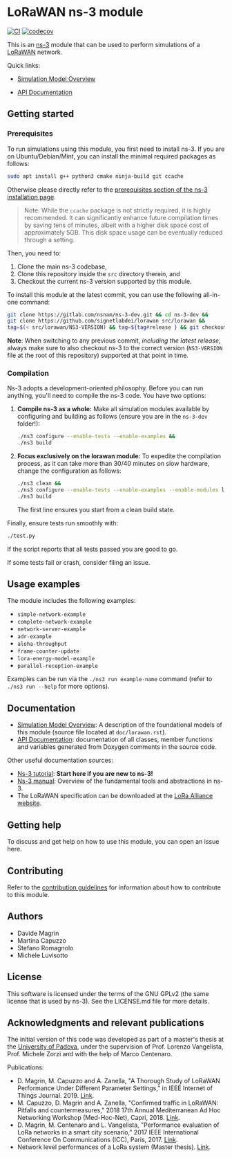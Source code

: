 # LoRaWAN ns-3 module

[![CI](https://github.com/signetlabdei/lorawan/actions/workflows/per-commit.yml/badge.svg)](https://github.com/signetlabdei/lorawan/actions)
[![codecov](https://codecov.io/gh/signetlabdei/lorawan/graph/badge.svg?token=EVBlTb4LgQ)](https://codecov.io/gh/signetlabdei/lorawan)

This is an [ns-3](https://www.nsnam.org "ns-3 Website") module that can be used
to perform simulations of a [LoRaWAN](https://lora-alliance.org/about-lorawan
"LoRa Alliance") network.

Quick links:

* [Simulation Model Overview](https://signetlabdei.github.io/lorawan/models/build/html/lorawan.html)

* [API Documentation](https://signetlabdei.github.io/lorawan/html/d5/d00/group__lorawan.html)

## Getting started

### Prerequisites

To run simulations using this module, you first need to install ns-3. If you are on Ubuntu/Debian/Mint, you can install the minimal required packages as follows:

```bash
sudo apt install g++ python3 cmake ninja-build git ccache
```

Otherwise please directly refer to the [prerequisites section of the ns-3 installation page](https://www.nsnam.org/wiki/Installation#Prerequisites).

> Note: While the `ccache` package is not strictly required, it is highly recommended. It can significantly enhance future compilation times by saving tens of minutes, albeit with a higher disk space cost of approximately 5GB. This disk space usage can be eventually reduced through a setting.

Then, you need to:

1. Clone the main ns-3 codebase,
1. Clone this repository inside the `src` directory therein, and
1. Checkout the current ns-3 version supported by this module.

To install this module at the latest commit, you can use the following all-in-one command:

```bash
git clone https://gitlab.com/nsnam/ns-3-dev.git && cd ns-3-dev &&
git clone https://github.com/signetlabdei/lorawan src/lorawan &&
tag=$(< src/lorawan/NS3-VERSION) && tag=${tag#release } && git checkout $tag -b $tag
```

**Note**: When switching to any previous commit, *including the latest release*, always make sure to also checkout ns-3 to the correct version (`NS3-VERSION` file at the root of this repository) supported at that point in time.

### Compilation

Ns-3 adopts a development-oriented philosophy. Before you can run anything, you'll need to compile the ns-3 code. You have two options:

1. **Compile ns-3 as a whole:** Make all simulation modules available by configuring and building as follows (ensure you are in the `ns-3-dev` folder!):

   ```bash
   ./ns3 configure --enable-tests --enable-examples &&
   ./ns3 build
   ```

1. **Focus exclusively on the lorawan module:** To expedite the compilation process, as it can take more than 30/40 minutes on slow hardware, change the configuration as follows:

   ```bash
   ./ns3 clean &&
   ./ns3 configure --enable-tests --enable-examples --enable-modules lorawan &&
   ./ns3 build
   ```

   The first line ensures you start from a clean build state.

Finally, ensure tests run smoothly with:

```bash
./test.py
```

If the script reports that all tests passed you are good to go.

If some tests fail or crash, consider filing an issue.

## Usage examples

The module includes the following examples:

* `simple-network-example`
* `complete-network-example`
* `network-server-example`
* `adr-example`
* `aloha-throughput`
* `frame-counter-update`
* `lora-energy-model-example`
* `parallel-reception-example`

Examples can be run via the `./ns3 run example-name` command (refer to `./ns3 run --help` for more options).

## Documentation

* [Simulation Model Overview](https://signetlabdei.github.io/lorawan/models/build/html/lorawan.html): A description of the foundational models of this module (source file located at `doc/lorawan.rst`).
* [API Documentation](https://signetlabdei.github.io/lorawan/html/d5/d00/group__lorawan.html): documentation of all classes, member functions and variables generated from Doxygen comments in the source code.

Other useful documentation sources:

* [Ns-3 tutorial](https://www.nsnam.org/docs/tutorial/html/ "ns-3 Tutorial"): **Start here if you are new to ns-3!**
* [Ns-3 manual](https://www.nsnam.org/docs/manual/html/ "ns-3 Manual"): Overview of the fundamental tools and abstractions in ns-3.
* The LoRaWAN specification can be downloaded at the [LoRa Alliance
  website](http://www.lora-alliance.org).

## Getting help

To discuss and get help on how to use this module, you can open an issue here.

## Contributing

Refer to the [contribution guidelines](.github/CONTRIBUTING.md) for information
about how to contribute to this module.

## Authors

* Davide Magrin
* Martina Capuzzo
* Stefano Romagnolo
* Michele Luvisotto

## License

This software is licensed under the terms of the GNU GPLv2 (the same license
that is used by ns-3). See the LICENSE.md file for more details.

## Acknowledgments and relevant publications

The initial version of this code was developed as part of a master's thesis at
the [University of Padova](https://unipd.it "Unipd homepage"), under the
supervision of Prof. Lorenzo Vangelista, Prof. Michele Zorzi and with the help
of Marco Centenaro.

Publications:

* D. Magrin, M. Capuzzo and A. Zanella, "A Thorough Study of LoRaWAN Performance Under Different
  Parameter Settings," in IEEE Internet of Things Journal. 2019.
  [Link](http://ieeexplore.ieee.org/stamp/stamp.jsp?tp=&arnumber=8863372&isnumber=6702522).
* M. Capuzzo, D. Magrin and A. Zanella, "Confirmed traffic in LoRaWAN: Pitfalls
  and countermeasures," 2018 17th Annual Mediterranean Ad Hoc Networking
  Workshop (Med-Hoc-Net), Capri, 2018. [Link](https://ieeexplore.ieee.org/abstract/document/8407095).
* D. Magrin, M. Centenaro and L. Vangelista, "Performance evaluation of LoRa
  networks in a smart city scenario," 2017 IEEE International Conference On
  Communications (ICC), Paris, 2017. [Link](http://ieeexplore.ieee.org/document/7996384/).
* Network level performances of a LoRa system (Master thesis). [Link](http://tesi.cab.unipd.it/53740/1/dissertation.pdf).
